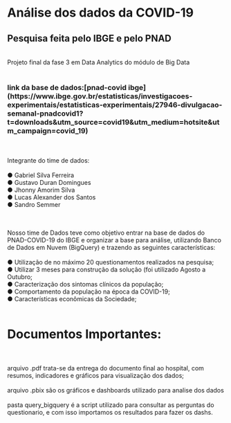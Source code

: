 # Análise dos dados da COVID-19
<h2>Pesquisa feita pelo IBGE e pelo PNAD</h2><br>
Projeto final da fase 3 em Data Analytics do módulo de Big Data<br><br>

<h3>link da base de dados:[pnad-covid ibge](https://www.ibge.gov.br/estatisticas/investigacoes-experimentais/estatisticas-experimentais/27946-divulgacao-semanal-pnadcovid1?t=downloads&utm_source=covid19&utm_medium=hotsite&utm_campaign=covid_19) </h3>
<br><br>
Integrante do time de dados:<br><br>
● Gabriel Silva Ferreira<br>
● Gustavo Duran Domingues<br>
● Jhonny Amorim Silva<br>
● Lucas Alexander dos Santos<br>
● Sandro Semmer<br>
<br><br>

Nosso time de Dados teve como objetivo entrar na base de dados do
PNAD-COVID-19 do IBGE e organizar a base para análise, utilizando Banco de
Dados em Nuvem (BigQuery) e trazendo as seguintes características:<br><br>
● Utilização de no máximo 20 questionamentos realizados na pesquisa;<br>
● Utilizar 3 meses para construção da solução (foi utilizado Agosto a Outubro;<br>
● Caracterização dos sintomas clínicos da população;<br>
● Comportamento da população na época da COVID-19;<br>
● Características econômicas da Sociedade;<br><br>

<h1>Documentos Importantes:</h1><br><br>
arquivo .pdf trata-se da entrega do documento final ao hospital, com resumos, indicadores e gráficos para visualização dos dados;<br><br>
arquivo .pbix são os gráficos e dashboards utilizado para analise dos dados<br><br>
pasta query_bigquery é a script utilizado para consultar as perguntas do questionario, e com isso importamos os resultados para fazer os dashs.</b>
